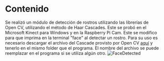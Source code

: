 # Contenido 
Se realizó un módulo de detección de rostros utilizando las librerías de Open CV, utilizando el método de Haar Cascades. Este se probó en el Microsoft Kinect para Windows y en la Raspberry Pi Cam. Este se modifico para que imprima en la terminal "face" al detectar un rostro. Para su uso es necesario descargar el archivo del Cascade provisto por Open CV [aquí](https://github.com/opencv/opencv/tree/master/data/haarcascades) y tenerlo en el mismo folder que el programa. El nombre del archivo se puede reemplazar en el programa si se utiliza algún otro. ![FaceDetected](https://user-images.githubusercontent.com/69053381/195361104-1b868cf0-86af-4c37-85d8-670bf30866f8.png)
